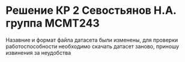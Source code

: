 # Решение КР 2 Севостьянов Н.А. группа МСМТ243

Назавние и формат файла датасета были изменены, для проверки работоспособности необходимо скачать датасет заново, приношу извинения за неудобства
